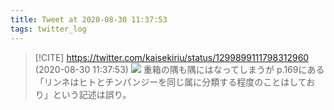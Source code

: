```yaml
---
title: Tweet at 2020-08-30 11:37:53
tags: twitter_log
---
```


> [!CITE] https://twitter.com/kaisekiriu/status/1299899111798312960 (2020-08-30 11:37:53)
> ![](https://twitter.com/kaisekiriu/status/1299899111798312960)
> 重箱の隅も隅にはなってしまうが
> p.169にある「リンネはヒトとチンパンジーを同じ属に分類する程度のことはしており」という記述は誤り。
